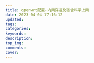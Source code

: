 ```yaml
---
title: openwrt配置-内网穿透及宿舍科学上网
date: 2023-04-04 17:16:12
updated:
tags:
categories:
keywords:
description:
top_img:
comments:
cover:
---
```


